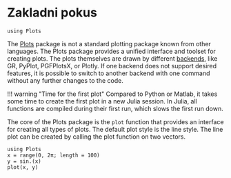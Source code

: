 # Zakladni pokus


```@setup plots
using Plots
```

The [Plots](https://github.com/JuliaPlots/Plots.jl) package is not a standard plotting package known from other languages. The Plots package provides a unified interface and toolset for creating plots. The plots themselves are drawn by different [backends](http://docs.juliaplots.org/latest/backends/), like GR, PyPlot, PGFPlotsX, or Plotly. If one backend does not support desired features, it is possible to switch to another backend with one command without any further changes to the code.

!!! warning "Time for the first plot"
Compared to Python or Matlab, it takes some time to create the first plot in a new Julia session. In Julia, all functions are compiled during their first run, which slows the first run down.

The core of the Plots package is the `plot` function that provides an interface for creating all types of plots. The default plot style is the line style. The line plot can be created by calling the plot function on two vectors.

```@example plots
using Plots
x = range(0, 2π; length = 100)
y = sin.(x)
plot(x, y)
```
